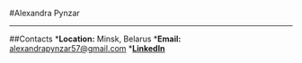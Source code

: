 #Alexandra Pynzar
*******
##Contacts
*__Location:__ Minsk, Belarus
*__Email:__ alexandrapynzar57@gmail.com
*[__LinkedIn__](https://www.linkedin.com/in/alexandra-pynzar-279058261/)

